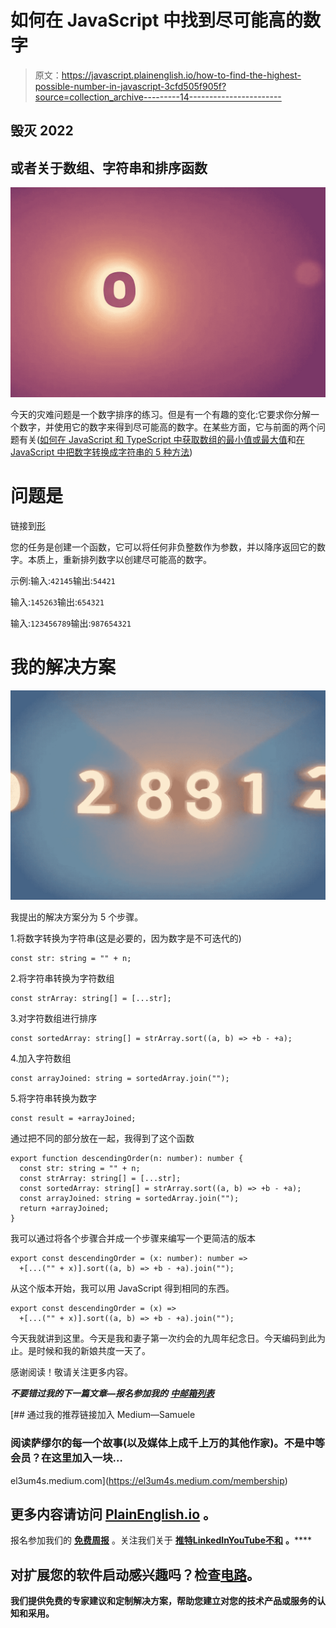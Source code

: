 # 如何在 JavaScript 中找到尽可能高的数字

> 原文：<https://javascript.plainenglish.io/how-to-find-the-highest-possible-number-in-javascript-3cfd505f905f?source=collection_archive---------14----------------------->

## 毁灭 2022

## 或者关于数组、字符串和排序函数

![](img/a55777cda2540c383d59ca2f7ecd490e.png)

今天的灾难问题是一个数字排序的练习。但是有一个有趣的变化:它要求你分解一个数字，并使用它的数字来得到尽可能高的数字。在某些方面，它与前面的两个问题有关([如何在 JavaScript 和 TypeScript 中获取数组的最小值或最大值](https://medium.com/@el3um4s/how-to-get-min-or-max-of-an-array-in-javascript-and-typescript-ed1087c080cf)和[在 JavaScript 中把数字转换成字符串的 5 种方法](https://medium.com/@el3um4s/5-ways-to-convert-a-number-to-a-string-in-javascript-8335c233357f))

# 问题是

链接到[形](https://www.codewars.com/kata/5467e4d82edf8bbf40000155)

您的任务是创建一个函数，它可以将任何非负整数作为参数，并以降序返回它的数字。本质上，重新排列数字以创建尽可能高的数字。

示例:输入:`42145`输出:`54421`

输入:`145263`输出:`654321`

输入:`123456789`输出:`987654321`

# 我的解决方案

![](img/a356a3214e60a4215569569c1ce72a46.png)

我提出的解决方案分为 5 个步骤。

1.将数字转换为字符串(这是必要的，因为数字是不可迭代的)

```
const str: string = "" + n;
```

2.将字符串转换为字符数组

```
const strArray: string[] = [...str];
```

3.对字符数组进行排序

```
const sortedArray: string[] = strArray.sort((a, b) => +b - +a);
```

4.加入字符数组

```
const arrayJoined: string = sortedArray.join("");
```

5.将字符串转换为数字

```
const result = +arrayJoined;
```

通过把不同的部分放在一起，我得到了这个函数

```
export function descendingOrder(n: number): number {
  const str: string = "" + n;
  const strArray: string[] = [...str];
  const sortedArray: string[] = strArray.sort((a, b) => +b - +a);
  const arrayJoined: string = sortedArray.join("");
  return +arrayJoined;
}
```

我可以通过将各个步骤合并成一个步骤来编写一个更简洁的版本

```
export const descendingOrder = (x: number): number =>
  +[...("" + x)].sort((a, b) => +b - +a).join("");
```

从这个版本开始，我可以用 JavaScript 得到相同的东西。

```
export const descendingOrder = (x) =>
  +[...("" + x)].sort((a, b) => +b - +a).join("");
```

今天我就讲到这里。今天是我和妻子第一次约会的九周年纪念日。今天编码到此为止。是时候和我的新娘共度一天了。

感谢阅读！敬请关注更多内容。

***不要错过我的下一篇文章—报名参加我的*** [***中邮箱列表***](https://medium.com/subscribe/@el3um4s)

[](https://el3um4s.medium.com/membership) [## 通过我的推荐链接加入 Medium—Samuele

### 阅读萨缪尔的每一个故事(以及媒体上成千上万的其他作家)。不是中等会员？在这里加入一块…

el3um4s.medium.com](https://el3um4s.medium.com/membership) 

## 更多内容请访问 [PlainEnglish.io](https://plainenglish.io/) 。

报名参加我们的 [**免费周报**](http://newsletter.plainenglish.io/) 。关注我们关于 [**推特**](https://twitter.com/inPlainEngHQ)[**LinkedIn**](https://www.linkedin.com/company/inplainenglish/)**[**YouTube**](https://www.youtube.com/channel/UCtipWUghju290NWcn8jhyAw)**[**不和**](https://discord.gg/GtDtUAvyhW) **。******

## ****对扩展您的软件启动感兴趣吗？检查[电路](https://circuit.ooo/?utm=publication-post-cta)。****

****我们提供免费的专家建议和定制解决方案，帮助您建立对您的技术产品或服务的认知和采用。****